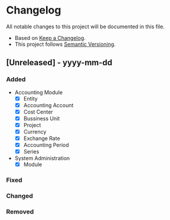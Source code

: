 # Changelog

All notable changes to this project will be documented in this file.

- Based on [Keep a Changelog](https://keepachangelog.com/en/1.1.0/).
- This project follows [Semantic Versioning](https://semver.org/spec/v2.0.0.html).

## [Unreleased] - yyyy-mm-dd

### Added

- Accounting Module
  - [x] Entity
  - [x] Accounting Account
  - [x] Cost Center
  - [x] Bussiness Unit
  - [x] Project
  - [x] Currency
  - [x] Exchange Rate
  - [x] Accounting Period
  - [x] Series
- System Administration
  - [x] Module

### Fixed

### Changed

### Removed
